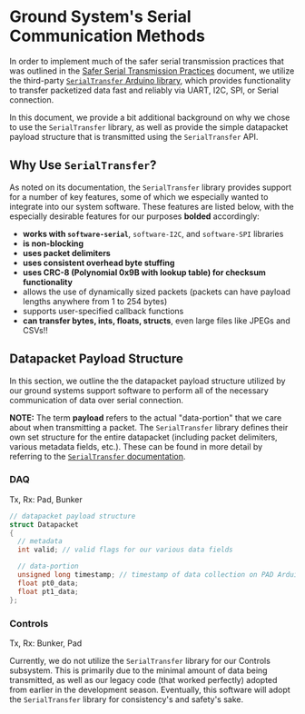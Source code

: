 
# Ground System's Serial Communication Methods

In order to implement much of the safer serial transmission practices that was outlined in the [Safer Serial Transmission Practices](safer_serial_transmission_practices.md) document, we utilize the third-party [`SerialTransfer` Arduino library](https://github.com/PowerBroker2/SerialTransfer), which provides functionality to transfer packetized data fast and reliably via UART, I2C, SPI, or Serial connection.

In this document, we provide a bit additional background on why we chose to use the `SerialTransfer` library, as well as provide the simple datapacket payload structure that is transmitted using the `SerialTransfer` API.

## Why Use `SerialTransfer`?
As noted on its documentation, the `SerialTransfer` library provides support for a number of key features, some of which we especially wanted to integrate into our system software. These features are listed below, with the especially desirable features for our purposes **bolded** accordingly:
- **works with `software-serial`**, `software-I2C`, and `software-SPI` libraries
- **is non-blocking**
- **uses packet delimiters**
- **uses consistent overhead byte stuffing**
- **uses CRC-8 (Polynomial 0x9B with lookup table) for checksum functionality**
- allows the use of dynamically sized packets (packets can have payload lengths anywhere from 1 to 254 bytes)
- supports user-specified callback functions
- **can transfer bytes, ints, floats, structs**, even large files like JPEGs and CSVs!!

## Datapacket Payload Structure

In this section, we outline the the datapacket payload structure utilized by our ground systems support software to perform all of the necessary communication of data over serial connection.

**NOTE:** The term **payload** refers to the actual "data-portion" that we care about when transmitting a packet. The `SerialTransfer` library defines their own set structure for the entire datapacket (including packet delimiters, various metadata fields, etc.). These can be found in more detail by referring to the [`SerialTransfer` documentation](https://github.com/PowerBroker2/SerialTransfer#readme).

### DAQ

Tx, Rx: Pad, Bunker

```c
// datapacket payload structure
struct Datapacket
{
  // metadata
  int valid; // valid flags for our various data fields 

  // data-portion
  unsigned long timestamp; // timestamp of data collection on PAD Arduino (ms since startup)
  float pt0_data;
  float pt1_data;
};
```

### Controls

Tx, Rx: Bunker, Pad

Currently, we do not utilize the `SerialTransfer` library for our Controls subsystem. This is primarily due to the minimal amount of data being transmitted, as well as our legacy code (that worked perfectly) adopted from earlier in the development season. Eventually, this software will adopt the `SerialTransfer` library for consistency's and safety's sake.